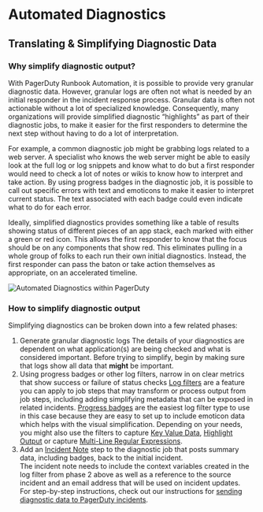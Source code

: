 # Automated Diagnostics

## Translating & Simplifying Diagnostic Data

### Why simplify diagnostic output?

With PagerDuty Runbook Automation, it is possible to provide very granular diagnostic data.  However, granular logs are often not what is needed by an initial responder in the incident response process. Granular data is often not actionable without a lot of specialized knowledge. Consequently, many organizations will provide simplified diagnostic “highlights” as part of their diagnostic jobs, to make it easier for the first responders to determine the next step without having to do a lot of interpretation.

For example, a common diagnostic job might be grabbing logs related to a web server.  A specialist who knows the web server might be able to easily look at the full log or log snippets and know what to do but a first responder would need to check a lot of notes or wikis to know how to interpret and take action.  By using progress badges in the diagnostic job, it is possible to call out specific errors with text and emoticons to make it easier to interpret current status.  The text associated with each badge could even indicate what to do for each error.

Ideally, simplified diagnostics provides something like a table of results showing status of different pieces of an app stack, each marked with either a green or red icon.  This allows the first responder to know that the focus should be on any components that show red.  This eliminates pulling in a whole group of folks to each run their own initial diagnostics.  Instead, the first responder can pass the baton or take action themselves as appropriate, on an accelerated timeline.

![Automated Diagnostics within PagerDuty](/assets/img/diag-on-pd-timeline.png)

### How to simplify diagnostic output

Simplifying diagnostics can be broken down into a few related phases:

1. Generate granular diagnostic logs
The details of your diagnostics are dependent on what application(s) are being checked and what is considered important.  Before trying to simplify, begin by making sure that logs show all data that **might** be important. 
2. Using progress badges or other log filters, narrow in on clear metrics that show success or failure of status checks
    [Log filters](/manual/log-filters/index.md) are a feature you can apply to job steps that may transform or process output from job steps, including adding simplifying metadata that can be exposed in related incidents.  [Progress badges](/manual/log-filters/progress-badge.md) are the easiest log filter type to use in this case because they are easy to set up to include emoticon data which helps with the visual simplification. Depending on your needs, you might also use the filters to capture [Key Value Data](/manual/log-filters/key-value-data.md), [Highlight Output](/manual/log-filters/highlight-output.md) or capture [Multi-Line Regular Expressions](/manual/log-filters/multi-line-regex.md).
3. Add an [Incident Note](/manual/workflow-steps/pagerduty.md#pagerduty-incident-note) step to the diagnostic job that posts summary data, including badges, back to the initial incident.  
The incident note needs to include the context variables created in the log filter from phase 2 above as well as a reference to the source incident and an email address that will be used on incident updates.  
For step-by-step instructions, check out our instructions for [sending diagnostic data to PagerDuty incidents](/learning/solutions/automated-diagnostics/sending-output-to-pagerduty).